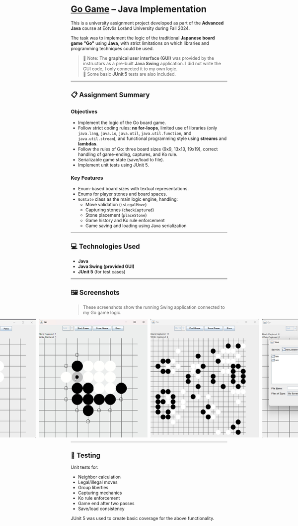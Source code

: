 # <a href="https://en.wikipedia.org/wiki/Go_(game)">Go Game</a> – Java Implementation

This is a university assignment project developed as part of the **Advanced Java** course at Eötvös Loránd University during Fall 2024.

The task was to implement the logic of the traditional **Japanese board game "Go"** using **Java**, with strict limitations on which libraries and programming techniques could be used.

> 📌 Note: The **graphical user interface (GUI)** was provided by the instructors as a pre-built **Java Swing** application. I did not write the GUI code, I only connected it to my own logic.  
> 🧪 Some basic **JUnit 5** tests are also included.

---

## 📋 Assignment Summary

### Objectives

- Implement the logic of the Go board game.
- Follow strict coding rules: **no for-loops**, limited use of libraries (only `java.lang`, `java.io`, `java.util`, `java.util.function`, and `java.util.stream`), and functional programming style using **streams** and **lambdas**.
- Follow the rules of Go: three board sizes (9x9, 13x13, 19x19), correct handling of game-ending, captures, and Ko rule.
- Serializable game state (save/load to file).
- Implement unit tests using JUnit 5.

### Key Features

- Enum-based board sizes with textual representations.
- Enums for player stones and board spaces.
- `GoState` class as the main logic engine, handling:
  - Move validation (`isLegalMove`)
  - Capturing stones (`checkCaptured`)
  - Stone placement (`placeStone`)
  - Game history and Ko rule enforcement
  - Game saving and loading using Java serialization

---

## 💻 Technologies Used

- **Java**
- **Java Swing (provided GUI)**
- **JUnit 5** (for test cases)

---

## 🖼️ Screenshots

> These screenshots show the running Swing application connected to my Go game logic.

<div style="display: flex; gap: 10px; justify-content: center;">

  <img src="images/in_game.jpg" alt="9x9 board" width="350"/>
  <img src="images/in_game2.jpg" alt="9x9 gameplay" width="350"/>
  <img src="images/in_game3.jpg" alt="19x19 gameplay" width="350"/>
  <img src="images/save.jpg" alt="save feature" width="350"/>

</div>

---

## 🧪 Testing

Unit tests for:
- Neighbor calculation
- Legal/illegal moves
- Group liberties
- Capturing mechanics
- Ko rule enforcement
- Game end after two passes
- Save/load consistency

JUnit 5 was used to create basic coverage for the above functionality.